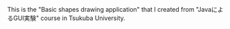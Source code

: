 This is the "Basic shapes drawing application" that I created from "JavaによるGUI実験" course in Tsukuba University.
